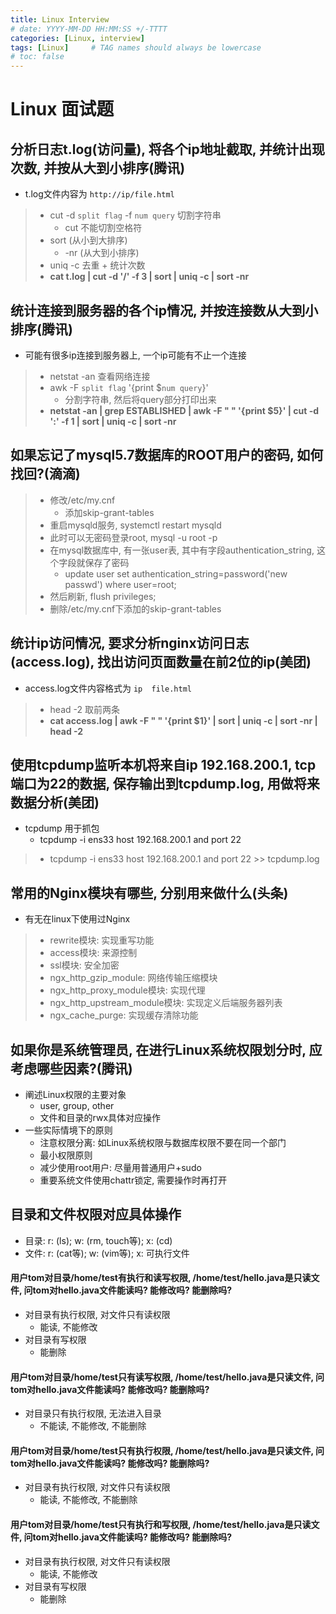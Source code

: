 ```yaml
---
title: Linux Interview
# date: YYYY-MM-DD HH:MM:SS +/-TTTT
categories: [Linux, interview]
tags: [Linux]     # TAG names should always be lowercase
# toc: false
---
```


# Linux 面试题

## 分析日志t.log(访问量), 将各个ip地址截取, 并统计出现次数, 并按从大到小排序(腾讯)
- t.log文件内容为 `http://ip/file.html`
> - cut -d `split flag` -f `num query` 切割字符串
>   - cut 不能切割空格符
> - sort (从小到大排序) 
>   - -nr (从大到小排序)
> - uniq -c 去重 + 统计次数
> - **cat t.log \| cut -d '/' -f 3 \| sort \| uniq -c \| sort -nr**

## 统计连接到服务器的各个ip情况, 并按连接数从大到小排序(腾讯)
- 可能有很多ip连接到服务器上, 一个ip可能有不止一个连接
> - netstat -an 查看网络连接
> - awk -F `split flag` '{print $`num query`}'
>   - 分割字符串, 然后将query部分打印出来
> - **netstat -an \| grep ESTABLISHED \| awk -F " " '{print $5}' \| cut -d ':' -f 1 \| sort \| uniq -c \| sort -nr**

## 如果忘记了mysql5.7数据库的ROOT用户的密码, 如何找回?(滴滴)
> - 修改/etc/my.cnf
>   - 添加skip-grant-tables
> - 重启mysqld服务, systemctl restart mysqld
> - 此时可以无密码登录root, mysql -u root -p
> - 在mysql数据库中, 有一张user表, 其中有字段authentication_string, 这个字段就保存了密码
>   - update user set authentication_string=password('new passwd') where user=root;
> - 然后刷新, flush privileges;
> - 删除/etc/my.cnf下添加的skip-grant-tables

## 统计ip访问情况, 要求分析nginx访问日志(access.log), 找出访问页面数量在前2位的ip(美团)
- access.log文件内容格式为 `ip  file.html`
> - head -2 取前两条
> - **cat access.log \| awk -F " " '{print $1}' \| sort \| uniq -c \| sort -nr \| head -2**

## 使用tcpdump监听本机将来自ip 192.168.200.1, tcp端口为22的数据, 保存输出到tcpdump.log, 用做将来数据分析(美团)
- tcpdump 用于抓包
  - tcpdump -i ens33 host 192.168.200.1 and port 22
> - tcpdump -i ens33 host 192.168.200.1 and port 22 >> tcpdump.log

## 常用的Nginx模块有哪些, 分别用来做什么(头条)
- 有无在linux下使用过Nginx
> - rewrite模块: 实现重写功能
> - access模块: 来源控制
> - ssl模块: 安全加密
> - ngx_http_gzip_module: 网络传输压缩模块
> - ngx_http_proxy_module模块: 实现代理
> - ngx_http_upstream_module模块: 实现定义后端服务器列表
> - ngx_cache_purge: 实现缓存清除功能


## 如果你是系统管理员, 在进行Linux系统权限划分时, 应考虑哪些因素?(腾讯)
- 阐述Linux权限的主要对象
  - user, group, other
  - 文件和目录的rwx具体对应操作
- 一些实际情境下的原则
  - 注意权限分离: 如Linux系统权限与数据库权限不要在同一个部门
  - 最小权限原则
  - 减少使用root用户: 尽量用普通用户+sudo
  - 重要系统文件使用chattr锁定, 需要操作时再打开

## 目录和文件权限对应具体操作
- 目录: r: (ls); w: (rm, touch等); x: (cd)
- 文件: r: (cat等); w: (vim等); x: 可执行文件
#### 用户tom对目录/home/test有执行和读写权限, /home/test/hello.java是只读文件, 问tom对hello.java文件能读吗? 能修改吗? 能删除吗?
- 对目录有执行权限, 对文件只有读权限
  - 能读, 不能修改
- 对目录有写权限 
  - 能删除

#### 用户tom对目录/home/test只有读写权限, /home/test/hello.java是只读文件, 问tom对hello.java文件能读吗? 能修改吗? 能删除吗?
- 对目录只有执行权限, 无法进入目录
  - 不能读, 不能修改, 不能删除

#### 用户tom对目录/home/test只有执行权限, /home/test/hello.java是只读文件, 问tom对hello.java文件能读吗? 能修改吗? 能删除吗?
- 对目录有执行权限, 对文件只有读权限
  - 能读, 不能修改, 不能删除

#### 用户tom对目录/home/test只有执行和写权限, /home/test/hello.java是只读文件, 问tom对hello.java文件能读吗? 能修改吗? 能删除吗?
- 对目录有执行权限, 对文件只有读权限
  - 能读, 不能修改
- 对目录有写权限
  - 能删除